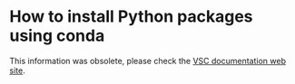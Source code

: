 # How to install Python packages using conda

This information was obsolete, please check the [VSC documentation web site](https://vlaams-supercomputing-centrum-vscdocumentation.readthedocs-hosted.com/en/latest/software/python_package_management.html?highlight=conda#install-your-own-packages-using-conda).
